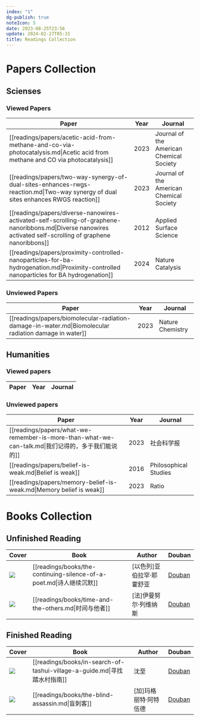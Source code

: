 ```yaml
---
index: "1"
dg-publish: true
noteIcon: 5
date: 2023-08-25T23:56
update: 2024-02-27T05:31
title: Readings Collection
---
```

# Papers Collection

## Scienses
### Viewed Papers
| Paper                                                                                                                                                         | Year | Journal                                  |
| ------------------------------------------------------------------------------------------------------------------------------------------------------------- | ---- | ---------------------------------------- |
| [[readings/papers/acetic-acid-from-methane-and-co-via-photocatalysis.md\|Acetic acid from methane and CO via photocatalysis]]                                 | 2023 | Journal of the American Chemical Society |
| [[readings/papers/two-way-synergy-of-dual-sites-enhances-rwgs-reaction.md\|Two-way synergy of dual sites enhances RWGS reaction]]                             | 2023 | Journal of the American Chemical Society |
| [[readings/papers/diverse-nanowires-activated-self-scrolling-of-graphene-nanoribbons.md\|Diverse nanowires activated self-scrolling of graphene nanoribbons]] | 2012 | Applied Surface Science                  |
| [[readings/papers/proximity-controlled-nanoparticles-for-ba-hydrogenation.md\|Proximity-controlled nanoparticles for BA hydrogenation]]                       | 2024 | Nature Catalysis                         |


### Unviewed Papers
| Paper                                                                                                 | Year | Journal          |
| ----------------------------------------------------------------------------------------------------- | ---- | ---------------- |
| [[readings/papers/biomolecular-radiation-damage-in-water.md\|Biomolecular radiation damage in water]] | 2023 | Nature Chemistry |


## Humanities
### Viewed papers
| Paper | Year | Journal |
| ----- | ---- | ------- |


### Unviewed papers
| Paper                                                                                | Year | Journal               |
| ------------------------------------------------------------------------------------ | ---- | --------------------- |
| [[readings/papers/what-we-remember-is-more-than-what-we-can-talk.md\|我们记得的，多于我们能说的]] | 2023 | 社会科学报                 |
| [[readings/papers/belief-is-weak.md\|Belief is weak]]                                | 2016 | Philosophical Studies |
| [[readings/papers/memory-belief-is-weak.md\|Memory belief is weak]]                  | 2023 | Ratio                 |


# Books Collection

## Unfinished Reading
| Cover                                                     | Book                                                           | Author         | Douban                                              |
| --------------------------------------------------------- | -------------------------------------------------------------- | -------------- | --------------------------------------------------- |
| ![](https://cdn.freezing.cool/images/202402261313962.jpg) | [[readings/books/the-continuing-silence-of-a-poet.md\|诗人继续沉默]] | [以色列]亚伯拉罕·耶霍舒亚 | [Douban](https://book.douban.com/subject/35552618/) |
| ![](https://cdn.freezing.cool/images/202402261326470.jpg) | [[readings/books/time-and-the-others.md\|时间与他者]]               | [法]伊曼努尔·列维纳斯   | [Douban](https://book.douban.com/subject/34940791/) |


## Finished Reading
| Cover                                                     | Book                                                               | Author       | Douban                                              |
| --------------------------------------------------------- | ------------------------------------------------------------------ | ------------ | --------------------------------------------------- |
| ![](https://cdn.freezing.cool/images/202402171426515.jpg) | [[readings/books/in-search-of-tashui-village-a-guide.md\|寻找踏水村指南]] | 沈至           | [Douban](https://book.douban.com/subject/36527880/) |
| ![](https://cdn.freezing.cool/images/202402171426022.jpg) | [[readings/books/the-blind-assassin.md\|盲刺客]]                      | [加]玛格丽特·阿特伍德 | [Douban](https://book.douban.com/subject/26748179/) |

